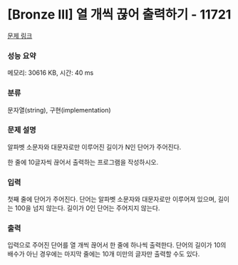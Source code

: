 # [Bronze III] 열 개씩 끊어 출력하기 - 11721 

[문제 링크](https://www.acmicpc.net/problem/11721) 

### 성능 요약

메모리: 30616 KB, 시간: 40 ms

### 분류

문자열(string), 구현(implementation)

### 문제 설명

<p style="user-select: auto;">알파벳 소문자와 대문자로만 이루어진 길이가 N인 단어가 주어진다.</p>

<p style="user-select: auto;">한 줄에 10글자씩 끊어서 출력하는 프로그램을 작성하시오.</p>

### 입력 

 <p style="user-select: auto;">첫째 줄에 단어가 주어진다. 단어는 알파벳 소문자와 대문자로만 이루어져 있으며, 길이는 100을 넘지 않는다. 길이가 0인 단어는 주어지지 않는다.</p>

### 출력 

 <p style="user-select: auto;">입력으로 주어진 단어를 열 개씩 끊어서 한 줄에 하나씩 출력한다. 단어의 길이가 10의 배수가 아닌 경우에는 마지막 줄에는 10개 미만의 글자만 출력할 수도 있다.</p>

